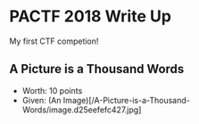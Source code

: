 # PACTF 2018 Write Up

My first CTF competion!

## A Picture is a Thousand Words
 - Worth: 10 points
 - Given: (An Image)[/A-Picture-is-a-Thousand-Words/image.d25eefefc427.jpg]

 